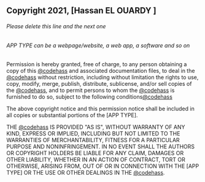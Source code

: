 ## Copyright 2021, [Hassan EL OUARDY ]

###### Please delete this line and the next one

###### APP TYPE can be a webpage/website, a web app, a software and so on

Permission is hereby granted, free of charge, to any person obtaining a copy of this [@codehass](https://github.com/codehass) and associated documentation files, to deal in the [@codehass](https://github.com/codehass) without restriction, including without limitation the rights to use, copy, modify, merge, publish, distribute, sublicense, and/or sell copies of the [@codehass](https://github.com/codehass), and to permit persons to whom the [@codehass](https://github.com/codehass) is furnished to do so, subject to the following conditions[@codehass](https://github.com/codehass)

The above copyright notice and this permission notice shall be included in all copies or substantial portions of the [APP TYPE].

THE [@codehass](https://github.com/codehass) IS PROVIDED "AS IS", WITHOUT WARRANTY OF ANY KIND, EXPRESS OR IMPLIED, INCLUDING BUT NOT LIMITED TO THE WARRANTIES OF MERCHANTABILITY, FITNESS FOR A PARTICULAR PURPOSE AND NONINFRINGEMENT. IN NO EVENT SHALL THE AUTHORS OR COPYRIGHT HOLDERS BE LIABLE FOR ANY CLAIM, DAMAGES OR OTHER LIABILITY, WHETHER IN AN ACTION OF CONTRACT, TORT OR OTHERWISE, ARISING FROM, OUT OF OR IN CONNECTION WITH THE [APP TYPE] OR THE USE OR OTHER DEALINGS IN THE [@codehass](https://github.com/codehass).

